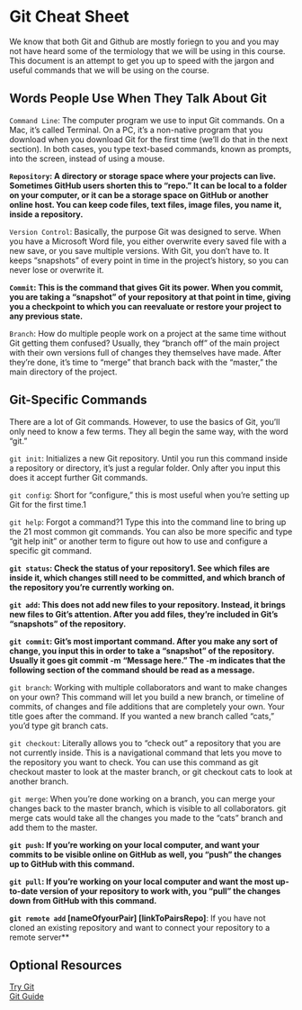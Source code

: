 # Git Cheat Sheet

We know that both Git and Github are mostly foriegn to you and you may not have heard some of the termiology that we will be using in this course. This document is an attempt to get you up to speed with the jargon and useful commands that we will be using on the course.

## Words People Use When They Talk About Git


`Command Line`: The computer program we use to input Git commands. On a Mac, it’s called Terminal. On a PC, it’s a non-native program that you download when you download Git for the first time (we’ll do that in the next section). In both cases, you type text-based commands, known as prompts, into the screen, instead of using a mouse.

**`Repository`: A directory or storage space where your projects can live. Sometimes GitHub users shorten this to “repo.” It can be local to a folder on your computer, or it can be a storage space on GitHub or another online host. You can keep code files, text files, image files, you name it, inside a repository.**

`Version Control`: Basically, the purpose Git was designed to serve. When you have a Microsoft Word file, you either overwrite every saved file with a new save, or you save multiple versions. With Git, you don’t have to. It keeps “snapshots” of every point in time in the project’s history, so you can never lose or overwrite it.

**`Commit`: This is the command that gives Git its power. When you commit, you are taking a “snapshot” of your repository at that point in time, giving you a checkpoint to which you can reevaluate or restore your project to any previous state.**

`Branch`: How do multiple people work on a project at the same time without Git getting them confused? Usually, they “branch off” of the main project with their own versions full of changes they themselves have made. After they’re done, it’s time to “merge” that branch back with the “master,” the main directory of the project.


## Git-Specific Commands

There are a lot of Git commands. However, to use the basics of Git, you’ll only need to know a few terms. They all begin the same way, with the word “git.”

`git init`: Initializes a new Git repository. Until you run this command inside a repository or directory, it’s just a regular folder. Only after you input this does it accept further Git commands.

`git config`: Short for “configure,” this is most useful when you’re setting up Git for the first time.1

`git help`: Forgot a command?1 Type this into the command line to bring up the 21 most common git commands. You can also be more specific and type “git help init” or another term to figure out how to use and configure a specific git command.

**`git status`: Check the status of your repository1. See which files are inside it, which changes still need to be committed, and which branch of the repository you’re currently working on.**

**`git add`: This does not add new files to your repository. Instead, it brings new files to Git’s attention. After you add files, they’re included in Git’s “snapshots” of the repository.**

**`git commit`: Git’s most important command. After you make any sort of change, you input this in order to take a “snapshot” of the repository. Usually it goes git commit -m “Message here.” The -m indicates that the following section of the command should be read as a message.**

`git branch`: Working with multiple collaborators and want to make changes on your own? This command will let you build a new branch, or timeline of commits, of changes and file additions that are completely your own. Your title goes after the command. If you wanted a new branch called “cats,” you’d type git branch cats.

`git checkout`: Literally allows you to “check out” a repository that you are not currently inside. This is a navigational command that lets you move to the repository you want to check. You can use this command as git checkout master to look at the master branch, or git checkout cats to look at another branch.

`git merge`: When you’re done working on a branch, you can merge your changes back to the master branch, which is visible to all collaborators. git merge cats would take all the changes you made to the “cats” branch and add them to the master.

**`git push`: If you’re working on your local computer, and want your commits to be visible online on GitHub as well, you “push” the changes up to GitHub with this command.**

**`git pull`: If you’re working on your local computer and want the most up-to-date version of your repository to work with, you “pull” the changes down from GitHub with this command.**

**`git remote add` [nameOfyourPair] [linkToPairsRepo]**: If you have not cloned an existing repository and want to connect your repository to a remote server**

## Optional Resources

[Try Git](https://www.codeschool.com/courses/try-git)</br>
[Git Guide](https://rogerdudler.github.io/git-guide/)
